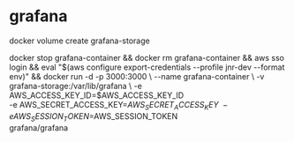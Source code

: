 # grafana

docker volume create grafana-storage


docker stop grafana-container && docker rm grafana-container && aws sso login && eval "$(aws configure export-credentials --profile jnr-dev --format env)" && docker run -d -p 3000:3000 \
--name grafana-container \
-v grafana-storage:/var/lib/grafana \
  -e AWS_ACCESS_KEY_ID=$AWS_ACCESS_KEY_ID \
  -e AWS_SECRET_ACCESS_KEY=$AWS_SECRET_ACCESS_KEY \
  -e AWS_SESSION_TOKEN=$AWS_SESSION_TOKEN \
  grafana/grafana

  
